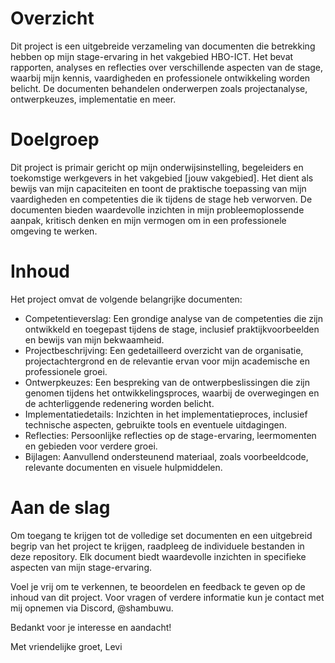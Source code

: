 # Overzicht

Dit project is een uitgebreide verzameling van documenten die betrekking hebben op mijn stage-ervaring in het vakgebied HBO-ICT. Het bevat rapporten, analyses en reflecties over verschillende aspecten van de stage, waarbij mijn kennis, vaardigheden en professionele ontwikkeling worden belicht. De documenten behandelen onderwerpen zoals projectanalyse, ontwerpkeuzes, implementatie en meer.

# Doelgroep

Dit project is primair gericht op mijn onderwijsinstelling, begeleiders en toekomstige werkgevers in het vakgebied [jouw vakgebied]. Het dient als bewijs van mijn capaciteiten en toont de praktische toepassing van mijn vaardigheden en competenties die ik tijdens de stage heb verworven. De documenten bieden waardevolle inzichten in mijn probleemoplossende 
aanpak, kritisch denken en mijn vermogen om in een professionele omgeving te werken.

# Inhoud

Het project omvat de volgende belangrijke documenten:

- Competentieverslag: Een grondige analyse van de competenties die zijn ontwikkeld en toegepast tijdens de stage, inclusief praktijkvoorbeelden en bewijs van mijn bekwaamheid.
- Projectbeschrijving: Een gedetailleerd overzicht van de organisatie, projectachtergrond en de relevantie ervan voor mijn academische en professionele groei.
- Ontwerpkeuzes: Een bespreking van de ontwerpbeslissingen die zijn genomen tijdens het ontwikkelingsproces, waarbij de overwegingen en de achterliggende redenering worden belicht.
- Implementatiedetails: Inzichten in het implementatieproces, inclusief technische aspecten, gebruikte tools en eventuele uitdagingen.
- Reflecties: Persoonlijke reflecties op de stage-ervaring, leermomenten en gebieden voor verdere groei.
- Bijlagen: Aanvullend ondersteunend materiaal, zoals voorbeeldcode, relevante documenten en visuele hulpmiddelen.

# Aan de slag

Om toegang te krijgen tot de volledige set documenten en een uitgebreid begrip van het project te krijgen, raadpleeg de individuele bestanden in deze repository. Elk document biedt waardevolle inzichten in specifieke aspecten van mijn stage-ervaring.

Voel je vrij om te verkennen, te beoordelen en feedback te geven op de inhoud van dit project. Voor vragen of verdere informatie kun je contact met mij opnemen via Discord, @shambuwu.

Bedankt voor je interesse en aandacht!

Met vriendelijke groet,
Levi